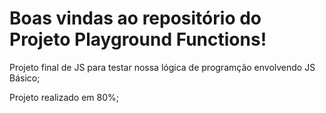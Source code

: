 # Boas vindas ao repositório do Projeto Playground Functions!

Projeto final de JS para testar nossa lógica de programção envolvendo
JS Básico;

Projeto realizado em 80%;
